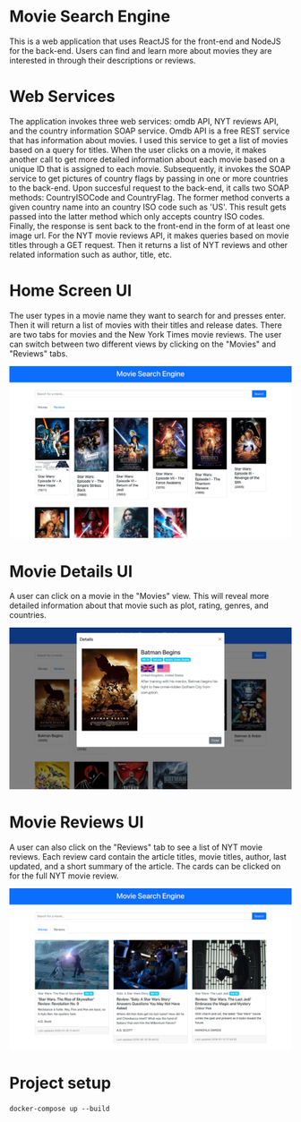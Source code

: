 # Movie Search Engine

This is a web application that uses ReactJS for the front-end and NodeJS for the back-end. Users can find and learn more about movies they are interested in through their descriptions or reviews.

# Web Services

The application invokes three web services: omdb API, NYT reviews API, and the country information SOAP service. Omdb API is a free REST service that has information about movies. I used this service to get a list of movies based on a query for titles. When the user clicks on a movie, it makes another call to get more detailed information about each movie based on a unique ID that is assigned to each movie. Subsequently, it invokes the SOAP service to get pictures of country flags by passing in one or more countries to the back-end. Upon succesful request to the back-end, it calls two SOAP methods: CountryISOCode and CountryFlag. The former method converts a given country name into an country ISO code such as 'US'. This result gets passed into the latter method which only accepts country ISO codes. Finally, the response is sent back to the front-end in the form of at least one image url. For the NYT movie reviews API, it makes queries based on movie titles through a GET request. Then it returns a list of NYT reviews and other related information such as author, title, etc. 

# Home Screen UI

The user types in a movie name they want to search for and presses enter. Then it will return a list of movies with their titles and release dates. There are two tabs for movies and the New York Times movie reviews. The user can switch between two different views by clicking on the "Movies" and "Reviews" tabs.

![home screen](home_screen.png)

# Movie Details UI

A user can click on a movie in the "Movies" view. This will reveal more detailed information about that movie such as plot, rating, genres, and countries.

![movie details](movie_details.png)

# Movie Reviews UI

A user can also click on the "Reviews" tab to see a list of NYT movie reviews. Each review card contain the article titles, movie titles, author, last updated, and a short summary of the article. The cards can be clicked on for the full NYT movie review.

![home screen](reviews.png)

# Project setup

`docker-compose up --build`

